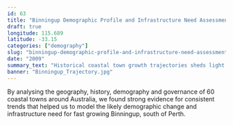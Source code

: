 ```yaml
---
id: 63
title: "Binningup Demographic Profile and Infrastructure Need Assessment"
draft: true
longitude: 115.689
latitude: -33.15
categories: ["demography"]
slug: "binningup-demographic-profile-and-infrastructure-need-assessment"
date: "2009"
summary_text: "Historical coastal town growth trajectories sheds light on Binningup's future"
banner: "Binningup_Trajectory.jpg"
---
```


By analysing the geography, history, demography and governance of 60 coastal towns around Australia, we found strong evidence for consistent trends that helped us to model the likely demographic change and infrastructure need for fast growing Binningup, south of Perth.&nbsp;
